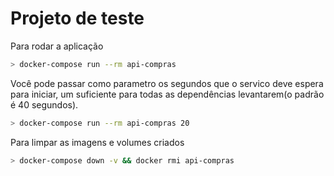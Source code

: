 # Projeto de teste

Para rodar a aplicação

```bash
> docker-compose run --rm api-compras

```

Você pode passar como parametro os segundos que o servico deve espera para iniciar, um suficiente para todas as dependências levantarem(o padrão é 40 segundos).

```bash
> docker-compose run --rm api-compras 20

```

Para limpar as imagens e volumes criados

```bash
> docker-compose down -v && docker rmi api-compras

```